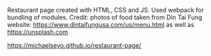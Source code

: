 Restaurant page created with HTML, CSS and JS. Used webpack for bundling of modules.
Credit: photos of food taken from Din Tai Fung website: https://www.dintaifungusa.com/us/menu.html as well as https://unsplash.com

https://michaelseyo.github.io/restaurant-page/
